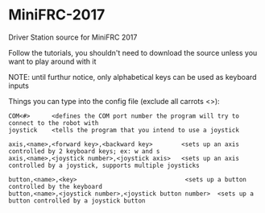 # MiniFRC-2017
Driver Station source for MiniFRC 2017

Follow the tutorials, you shouldn't need to download the source unless you want to play around with it


NOTE: until furthur notice, only alphabetical keys can be used as keyboard inputs

Things you can type into the config file (exclude all carrots <>):
```
COM<#>      <defines the COM port number the program will try to connect to the robot with
joystick    <tells the program that you intend to use a joystick

axis,<name>,<forward key>,<backward key>        <sets up an axis controlled by 2 keyboard keys; ex: w and s
axis,<name>,<joystick number>,<joystick axis>   <sets up an axis controlled by a joystick, supports multiple joysticks

button,<name>,<key>                              <sets up a button controlled by the keyboard
button,<name>,<joystick number>,<joystick button number>  <sets up a button controlled by a joystick button
```
